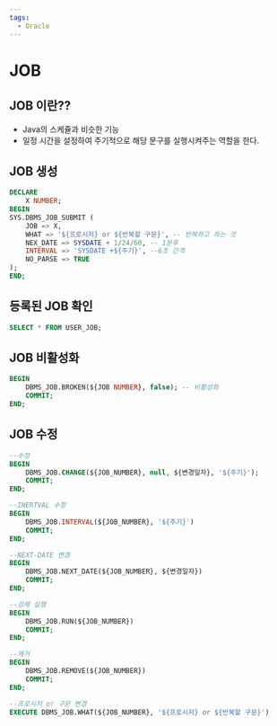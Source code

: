 ```yaml
---
tags:
  - Oracle
---
```

# JOB

## JOB 이란??
- Java의 스케쥴과 비슷한 기능
- 일정 시간을 설정하여 주기적으로 해당 문구를 실행시켜주는 역할을 한다.

## JOB 생성
```sql
DECLARE	
	X NUMBER;
BEGIN
SYS.DBMS_JOB_SUBMIT (
	JOB => X,
	WHAT => '${프로시저} or ${반복할 구문}', -- 반복하고 하는 것
	NEX_DATE => SYSDATE + 1/24/60, -- 1분후
	INTERVAL => 'SYSDATE +${주기}', --6초 간격
	NO_PARSE => TRUE
);
END;
```

## 등록된 JOB 확인
```sql
SELECT * FROM USER_JOB;
```

## JOB 비활성화
```sql
BEGIN
	DBMS_JOB.BROKEN(${JOB NUMBER}, false); -- 비활성화
	COMMIT;
END;
```

## JOB 수정
```sql
--수정
BEGIN
	DBMS_JOB.CHANGE(${JOB_NUMBER}, null, ${변경일자}, '${주기}');
	COMMIT;
END;

--INERTVAL 수정
BEGIN
	DBMS_JOB.INTERVAL(${JOB_NUMBER}, '${주기}')
	COMMIT;
END;

--NEXT-DATE 변경
BEGIN
	DBMS_JOB.NEXT_DATE(${JOB_NUMBER}, ${변경일자})
	COMMIT;
END;

--강제 실행
BEGIN
	DBMS_JOB.RUN(${JOB_NUMBER})
	COMMIT;
END;

--제거
BEGIN
	DBMS_JOB.REMOVE(${JOB_NUMBER})
	COMMIT;
END;

--프로시저 or 구문 변경
EXECUTE DBMS_JOB.WHAT(${JOB_NUMBER}, '${프로시저} or ${반복할 구문}')
```